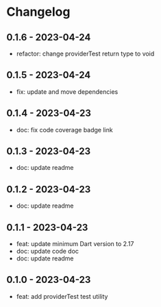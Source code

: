 # Changelog

## 0.1.6 - 2023-04-24

* refactor: change providerTest return type to void

## 0.1.5 - 2023-04-24

* fix: update and move dependencies

## 0.1.4 - 2023-04-23

* doc: fix code coverage badge link

## 0.1.3 - 2023-04-23

* doc: update readme

## 0.1.2 - 2023-04-23

* doc: update readme

## 0.1.1 - 2023-04-23

* feat: update minimum Dart version to 2.17
* doc: update code doc
* doc: update readme

## 0.1.0 - 2023-04-23

* feat: add providerTest test utility
